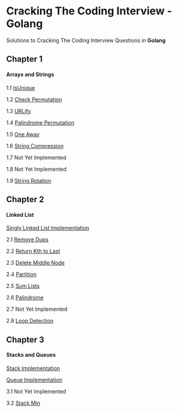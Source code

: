 # Cracking The Coding Interview - Golang
Solutions to Cracking The Coding Interview Questions in **Golang**

## Chapter 1
#### Arrays and Strings
1.1 [IsUnique](https://github.com/procrypt/CrackingTheCodingInterview-Golang/blob/master/Ch-1-Arrays-and-Strings/1.1-IsUnique/isUnique.go)

1.2 [Check Permutation](https://github.com/procrypt/CrackingTheCodingInterview-Golang/blob/master/Ch-1-Arrays-and-Strings/1.2-Check-Permutation/checkPermutation.go)

1.3 [URLify](https://github.com/procrypt/CrackingTheCodingInterview-Golang/blob/master/Ch-1-Arrays-and-Strings/1.3-URLify/URLify.go)

1.4 [Palindrome Permutation](https://github.com/procrypt/CrackingTheCodingInterview-Golang/blob/master/Ch-1-Arrays-and-Strings/1.4-Palindrome-Permutation/palindromePermutation.go)

1.5 [One Away](https://github.com/procrypt/CrackingTheCodingInterview-Golang/blob/master/Ch-1-Arrays-and-Strings/1.5-One-Away/oneAway.go)

1.6 [String Compression](https://github.com/procrypt/CrackingTheCodingInterview-Golang/blob/master/Ch-1-Arrays-and-Strings/1.6-String-Compression/stringCompression.go)

1.7 Not Yet Implemented 

1.8 Not Yet Implemented 

1.9 [String Rotation](https://github.com/procrypt/CrackingTheCodingInterview-Golang/blob/master/Ch-1-Arrays-and-Strings/1.9-String-Rotation/stringRotation.go)

## Chapter 2
#### Linked List
[Singly Linked List Implementation](https://github.com/procrypt/CrackingTheCodingInterview-Golang/blob/master/Ch-2-LinkedList/SinglyLinkedList/singlyLinkedList.go)

2.1 [Remove Dups](https://github.com/procrypt/CrackingTheCodingInterview-Golang/blob/master/Ch-2-LinkedList/2.1-Remove-Dups/removeDups.go)

2.2 [Return Kth to Last](https://github.com/procrypt/CrackingTheCodingInterview-Golang/blob/master/Ch-2-LinkedList/2.2-Return-Kth-to-Last/returnKthToLast.go)

2.3 [Delete Middle Node](https://github.com/procrypt/CrackingTheCodingInterview-Golang/blob/master/Ch-2-LinkedList/2.3-Delete-Middle-Node/deleteMiddleNode.go)

2.4 [Partition](https://github.com/procrypt/CrackingTheCodingInterview-Golang/blob/master/Ch-2-LinkedList/2.4-Partition/Partition.go)

2.5 [Sum Lists](https://github.com/procrypt/CrackingTheCodingInterview-Golang/blob/master/Ch-2-LinkedList/2.5-Sum-Lists/sumLists.go)

2.6 [Palindrome](https://github.com/procrypt/CrackingTheCodingInterview-Golang/blob/master/Ch-2-LinkedList/2.6-Palindrome/palindrome.go)

2.7 Not Yet Implemented

2.8 [Loop Detection](https://github.com/procrypt/CrackingTheCodingInterview-Golang/blob/master/Ch-2-LinkedList/2.8-Loop-Detection/loopDetection.go)

## Chapter 3
#### Stacks and Queues
[Stack Implementation](https://github.com/procrypt/CrackingTheCodingInterview-Golang/blob/master/Ch3-Stacks-and-Queues/Stack/stack.go)

[Queue Implementation](https://github.com/procrypt/CrackingTheCodingInterview-Golang/blob/master/Ch3-Stacks-and-Queues/Queue/queue.go)

3.1 Not Yet Implemented

3.2 [Stack Min](https://github.com/procrypt/CrackingTheCodingInterview-Golang/blob/master/Ch3-Stacks-and-Queues/3.2-Stack-Min/stackMin.go)
